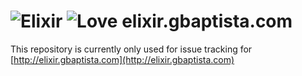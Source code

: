 ![Elixir](http://elixir.gbaptista.com/assets/icons/elixir-24-a7a7a95fc248f0c3c00f770363e07d0e6c3166f499a0beb06c21a85779eaddcb.png) ![Love](http://elixir.gbaptista.com/assets/icons/heart-24-bc8f5d8fec4e21365c58400c50dc06128a67059e2eb9224b5783698d288f3b86.png) elixir.gbaptista.com
=================

This repository is currently only used for issue tracking for [http://elixir.gbaptista.com](http://elixir.gbaptista.com)
